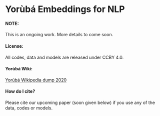 # Yorùbá Embeddings for NLP
<h4>NOTE:</h4>
This is an ongoing work. More details to come soon.

<h4>License:</h4>
All codes, data and models are released under CCBY 4.0.

<h4>Yorùbá Wiki:</h4>
<a href="https://github.com/tosingithub/ydesk/blob/master/yowiki20.zip">Yorùbá Wikipedia dump 2020</a>

<h4>How do I cite?</h4>
Please cite our upcoming paper (soon given below) if you use any of the data, codes or models.

<pre><code>

</code></pre>

